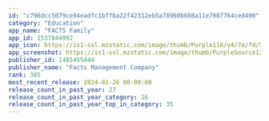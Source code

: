 ```yaml
---
id: "c796dcc5079ce94eadfc1bffba22f42312eb5a78960b608a11e7987764ced400"
category: "Education"
app_name: "FACTS Family"
app_id: 1537844992
app_icon: https://is1-ssl.mzstatic.com/image/thumb/Purple116/v4/7a/fd/50/7afd50a8-c039-692c-f985-5708dafce85f/AppIcon-0-0-1x_U007emarketing-0-7-0-85-220.png/1024x1024bb.png
app_screenshot: https://is1-ssl.mzstatic.com/image/thumb/PurpleSource122/v4/f5/0d/18/f50d18f6-cde4-7c33-1a98-e3b069bd3b8f/4276a4bd-4c21-4cae-a8a4-981b923d172d_62827cf9d885f.png/1284x2778bb.png
publisher_id: 1485455444
publisher_name: "Facts Management Company"
rank: 385
most_recent_release: 2024-01-26 00:00:00
release_count_in_past_year: 27
release_count_in_past_year_category: 16
release_count_in_past_year_top_in_category: 35
---
```

